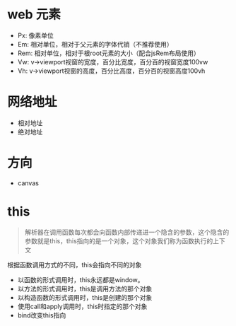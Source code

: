 # web 元素

- Px: 像素单位
- Em: 相对单位，相对于父元素的字体代销（不推荐使用）
- Rem: 相对单位，相对于根root元素的大小（配合jsRem布局使用）
- Vw: v->viewport视窗的宽度，百分比宽度，百分百的视窗宽度100vw
- Vh: v->viewport视窗的高度，百分比高度，百分百的视窗高度100vh

# 网络地址

- 相对地址
- 绝对地址

# 方向
- canvas

# this
> 解析器在调用函数每次都会向函数内部传递进一个隐含的参数，这个隐含的参数就是this，this指向的是一个对象，这个对象我们称为函数执行的上下文

根据函数调用方式的不同，this会指向不同的对象

- 以函数的形式调用时，this永远都是window。
- 以方法的形式调用时，this是调用方法的那个对象
- 以构造函数的形式调用时，this是创建的那个对象
- 使用call和apply调用时，this时指定的那个对象
- bind改变this指向